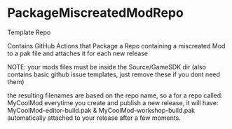 # PackageMiscreatedModRepo

Template Repo

Contains GitHub Actions that Package a Repo containing a miscreated Mod to a pak file and attaches it for each new release

NOTE: your mods files must be inside the Source/GameSDK dir
(also contains basic github issue templates, just remove these if you dont need them)

the resulting filenames are based on the repo name, so a for a  repo called: MyCoolMod
everytime you create and publish a new release, it will have: MyCoolMod-editor-build.pak & MyCoolMod-workshop-build.pak automatically
attached to your release after a few moments.
